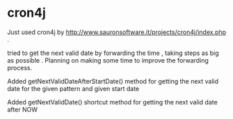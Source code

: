 cron4j
======

Just used cron4j by http://www.sauronsoftware.it/projects/cron4j/index.php . 

tried to get the next valid date by forwarding the time , taking steps as big as  possible . Planning on making some time to improve the forwarding process.

Added getNextValidDateAfterStartDate() method for getting the next valid date for the given pattern and given start date

Added getNextValidDate() shortcut method for getting the next valid date after NOW
